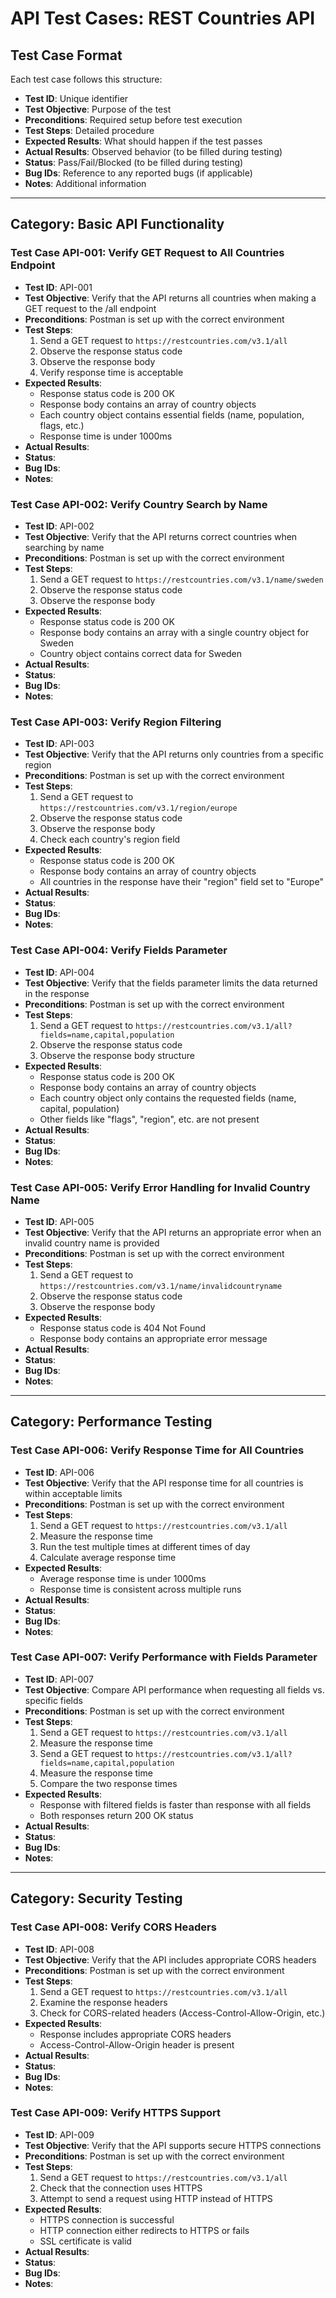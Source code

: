# API Test Cases: REST Countries API

## Test Case Format
Each test case follows this structure:
- **Test ID**: Unique identifier
- **Test Objective**: Purpose of the test
- **Preconditions**: Required setup before test execution
- **Test Steps**: Detailed procedure
- **Expected Results**: What should happen if the test passes
- **Actual Results**: Observed behavior (to be filled during testing)
- **Status**: Pass/Fail/Blocked (to be filled during testing)
- **Bug IDs**: Reference to any reported bugs (if applicable)
- **Notes**: Additional information

---

## Category: Basic API Functionality

### Test Case API-001: Verify GET Request to All Countries Endpoint

- **Test ID**: API-001
- **Test Objective**: Verify that the API returns all countries when making a GET request to the /all endpoint
- **Preconditions**: Postman is set up with the correct environment
- **Test Steps**:
  1. Send a GET request to `https://restcountries.com/v3.1/all`
  2. Observe the response status code
  3. Observe the response body
  4. Verify response time is acceptable
- **Expected Results**:
  - Response status code is 200 OK
  - Response body contains an array of country objects
  - Each country object contains essential fields (name, population, flags, etc.)
  - Response time is under 1000ms
- **Actual Results**: 
- **Status**: 
- **Bug IDs**:
- **Notes**: 

### Test Case API-002: Verify Country Search by Name

- **Test ID**: API-002
- **Test Objective**: Verify that the API returns correct countries when searching by name
- **Preconditions**: Postman is set up with the correct environment
- **Test Steps**:
  1. Send a GET request to `https://restcountries.com/v3.1/name/sweden`
  2. Observe the response status code
  3. Observe the response body
- **Expected Results**:
  - Response status code is 200 OK
  - Response body contains an array with a single country object for Sweden
  - Country object contains correct data for Sweden
- **Actual Results**: 
- **Status**: 
- **Bug IDs**:
- **Notes**: 

### Test Case API-003: Verify Region Filtering

- **Test ID**: API-003
- **Test Objective**: Verify that the API returns only countries from a specific region
- **Preconditions**: Postman is set up with the correct environment
- **Test Steps**:
  1. Send a GET request to `https://restcountries.com/v3.1/region/europe`
  2. Observe the response status code
  3. Observe the response body
  4. Check each country's region field
- **Expected Results**:
  - Response status code is 200 OK
  - Response body contains an array of country objects
  - All countries in the response have their "region" field set to "Europe"
- **Actual Results**: 
- **Status**: 
- **Bug IDs**:
- **Notes**: 

### Test Case API-004: Verify Fields Parameter

- **Test ID**: API-004
- **Test Objective**: Verify that the fields parameter limits the data returned in the response
- **Preconditions**: Postman is set up with the correct environment
- **Test Steps**:
  1. Send a GET request to `https://restcountries.com/v3.1/all?fields=name,capital,population`
  2. Observe the response status code
  3. Observe the response body structure
- **Expected Results**:
  - Response status code is 200 OK
  - Response body contains an array of country objects
  - Each country object only contains the requested fields (name, capital, population)
  - Other fields like "flags", "region", etc. are not present
- **Actual Results**: 
- **Status**: 
- **Bug IDs**:
- **Notes**: 

### Test Case API-005: Verify Error Handling for Invalid Country Name

- **Test ID**: API-005
- **Test Objective**: Verify that the API returns an appropriate error when an invalid country name is provided
- **Preconditions**: Postman is set up with the correct environment
- **Test Steps**:
  1. Send a GET request to `https://restcountries.com/v3.1/name/invalidcountryname`
  2. Observe the response status code
  3. Observe the response body
- **Expected Results**:
  - Response status code is 404 Not Found
  - Response body contains an appropriate error message
- **Actual Results**: 
- **Status**: 
- **Bug IDs**:
- **Notes**: 

---

## Category: Performance Testing

### Test Case API-006: Verify Response Time for All Countries

- **Test ID**: API-006
- **Test Objective**: Verify that the API response time for all countries is within acceptable limits
- **Preconditions**: Postman is set up with the correct environment
- **Test Steps**:
  1. Send a GET request to `https://restcountries.com/v3.1/all`
  2. Measure the response time
  3. Run the test multiple times at different times of day
  4. Calculate average response time
- **Expected Results**:
  - Average response time is under 1000ms
  - Response time is consistent across multiple runs
- **Actual Results**: 
- **Status**: 
- **Bug IDs**:
- **Notes**: 

### Test Case API-007: Verify Performance with Fields Parameter

- **Test ID**: API-007
- **Test Objective**: Compare API performance when requesting all fields vs. specific fields
- **Preconditions**: Postman is set up with the correct environment
- **Test Steps**:
  1. Send a GET request to `https://restcountries.com/v3.1/all`
  2. Measure the response time
  3. Send a GET request to `https://restcountries.com/v3.1/all?fields=name,capital,population`
  4. Measure the response time
  5. Compare the two response times
- **Expected Results**:
  - Response with filtered fields is faster than response with all fields
  - Both responses return 200 OK status
- **Actual Results**: 
- **Status**: 
- **Bug IDs**:
- **Notes**: 

---

## Category: Security Testing

### Test Case API-008: Verify CORS Headers

- **Test ID**: API-008
- **Test Objective**: Verify that the API includes appropriate CORS headers
- **Preconditions**: Postman is set up with the correct environment
- **Test Steps**:
  1. Send a GET request to `https://restcountries.com/v3.1/all`
  2. Examine the response headers
  3. Check for CORS-related headers (Access-Control-Allow-Origin, etc.)
- **Expected Results**:
  - Response includes appropriate CORS headers
  - Access-Control-Allow-Origin header is present
- **Actual Results**: 
- **Status**: 
- **Bug IDs**:
- **Notes**: 

### Test Case API-009: Verify HTTPS Support

- **Test ID**: API-009
- **Test Objective**: Verify that the API supports secure HTTPS connections
- **Preconditions**: Postman is set up with the correct environment
- **Test Steps**:
  1. Send a GET request to `https://restcountries.com/v3.1/all`
  2. Check that the connection uses HTTPS
  3. Attempt to send a request using HTTP instead of HTTPS
- **Expected Results**:
  - HTTPS connection is successful
  - HTTP connection either redirects to HTTPS or fails
  - SSL certificate is valid
- **Actual Results**: 
- **Status**: 
- **Bug IDs**:
- **Notes**: 
